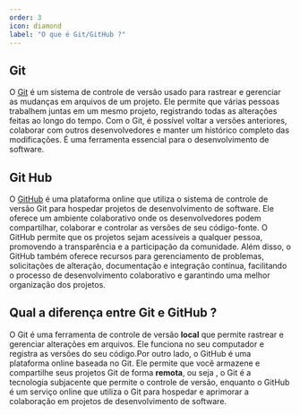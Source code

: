 ```yaml
---
order: 3
icon: diamond
label: "O que é Git/GitHub ?"
---
```


<!-- Araújo -->

## Git

O [Git](https://git-scm.com/) é um sistema de controle de versão usado para rastrear e gerenciar as mudanças em arquivos de um projeto. Ele permite que várias pessoas trabalhem juntas em um mesmo projeto, registrando todas as alterações feitas ao longo do tempo. Com o Git, é possível voltar a versões anteriores, colaborar com outros desenvolvedores e manter um histórico completo das modificações. É uma ferramenta essencial para o desenvolvimento de software.

## Git Hub 

O [GitHub](https://github.com/) é uma plataforma online que utiliza o sistema de controle de versão Git para hospedar projetos de desenvolvimento de software. Ele oferece um ambiente colaborativo onde os desenvolvedores podem compartilhar, colaborar e controlar as versões de seu código-fonte. O GitHub permite que os projetos sejam acessíveis a qualquer pessoa, promovendo a transparência e a participação da comunidade. Além disso, o GitHub também oferece recursos para gerenciamento de problemas, solicitações de alteração, documentação e integração contínua, facilitando o processo de desenvolvimento colaborativo e garantindo uma melhor organização dos projetos.

## Qual a diferença entre Git e GitHub ?

O Git é uma ferramenta de controle de versão **local** que permite rastrear e gerenciar alterações em arquivos. Ele funciona no seu computador e registra as versões do seu código.Por outro lado, o GitHub é uma plataforma online baseada no Git. Ele permite que você armazene e compartilhe seus projetos Git de forma **remota**, ou seja , o Git é a tecnologia subjacente que permite o controle de versão, enquanto o GitHub é um serviço online que utiliza o Git para hospedar e aprimorar a colaboração em projetos de desenvolvimento de software.